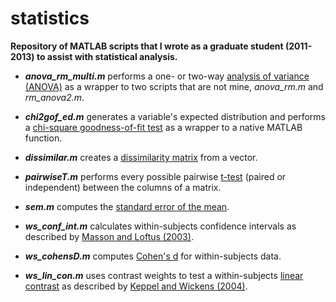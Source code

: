 statistics
==========
**Repository of MATLAB scripts that I wrote as a graduate student (2011-2013) to assist with statistical analysis.**



- ***anova_rm_multi.m*** performs a one- or two-way [analysis of variance (ANOVA)](http://en.wikipedia.org/wiki/Analysis_of_variance) as a wrapper to two scripts that are not mine, *anova_rm.m* and *rm_anova2.m*.

- ***chi2gof_ed.m*** generates a variable's expected distribution and performs a [chi-square goodness-of-fit test](http://en.wikipedia.org/wiki/Chi-squared_test) as a wrapper to a native MATLAB function.

- ***dissimilar.m*** creates a [dissimilarity matrix](http://en.wikipedia.org/wiki/Distance_matrix) from a vector.

- ***pairwiseT.m*** performs every possible pairwise [t-test](http://en.wikipedia.org/wiki/Student's_t-test) (paired or independent) between the columns of a matrix.

- ***sem.m*** computes the [standard error of the mean](http://en.wikipedia.org/wiki/Standard_error).

- ***ws_conf_int.m*** calculates within-subjects confidence intervals as described by [Masson and Loftus (2003)](http://www.ncbi.nlm.nih.gov/pubmed/19485604).

- ***ws_cohensD.m*** computes [Cohen's d](http://en.wikipedia.org/wiki/Effect_size#Cohen.27s_d) for within-subjects data.

- ***ws_lin_con.m*** uses contrast weights to test a within-subjects [linear contrast](http://en.wikipedia.org/wiki/Contrast_%28statistics%29) as described by [Keppel and Wickens (2004)](http://books.google.com/books/about/Design_and_Analysis.html?id=SOckAQAAIAAJ).
